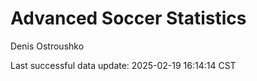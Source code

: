 # Advanced Soccer Statistics
Denis Ostroushko

<!-- gfm -->

Last successful data update: 2025-02-19 16:14:14 CST
